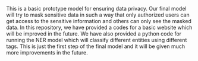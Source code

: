 This is a basic prototype model for ensuring data privacy. Our final model will try to mask sensitive data in such a way that only authorized users can get access to the sensitive information and others can only see the masked data. In this repository, we have provided a codes for a basic website which will be improved in the future. We have also provided a python code for running the NER model which will classify different entities using different tags. This is just the first step of the final model and it will be given much more improvements in the future.
